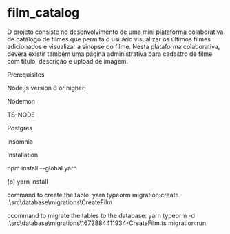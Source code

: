 # film_catalog
O projeto consiste no desenvolvimento de uma mini plataforma colaborativa de catálogo de filmes que permita o usuário visualizar os últimos filmes adicionados e visualizar a sinopse do filme. Nesta plataforma colaborativa, deverá existir também uma página administrativa para cadastro de filme com título, descrição e upload de imagem.

<p> Prerequisites </p>
<p> Node.js version 8 or higher; </p>
<p> Nodemon </p>
<p> TS-NODE </p>
<p> Postgres </p>
<p>Insomnia </p>


<p> Installation </p>

<p> npm install --global yarn </p>

(p) yarn install </p>

<p> command to create the table: yarn typeorm migration:create .\src\database\migrations\CreateFilm </p>

<p> ccommand to migrate the tables to the database: yarn typeorm -d .\src\database\migrations\1672884411934-CreateFilm.ts migration:run </p>



